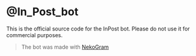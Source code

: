 # \@In\_Post\_bot
This is the official source code for the InPost bot\.
Please do not use it for commercial purposes\.

> The bot was made with [NekoGram](https://github.com/lyteloli/NekoGram)